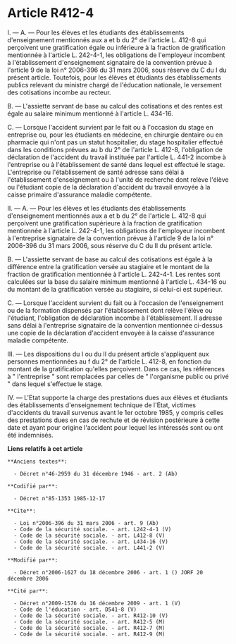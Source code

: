 # Article R412-4

I. ― A. ― Pour les élèves et les étudiants des établissements d'enseignement mentionnés aux a et b du 2° de l'article L.
412-8 qui perçoivent une gratification égale ou inférieure à la fraction de gratification mentionnée à l'article L. 242-4-1,
les obligations de l'employeur incombent à l'établissement d'enseignement signataire de la convention prévue à l'article 9 de
la loi n° 2006-396 du 31 mars 2006, sous réserve du C du I du présent article. Toutefois, pour les élèves et étudiants des
établissements publics relevant du ministre chargé de l'éducation nationale, le versement des cotisations incombe au
recteur. 

B. ― L'assiette servant de base au calcul des cotisations et des rentes est égale au salaire minimum mentionné à l'article L.
434-16. 

C. ― Lorsque l'accident survient par le fait ou à l'occasion du stage en entreprise ou, pour les étudiants en médecine, en
chirurgie dentaire ou en pharmacie qui n'ont pas un statut hospitalier, du stage hospitalier effectué dans les conditions
prévues au b du 2° de l'article L. 412-8, l'obligation de déclaration de l'accident du travail instituée par l'article L.
441-2 incombe à l'entreprise ou à l'établissement de santé dans lequel est effectué le stage. L'entreprise ou l'établissement
de santé adresse sans délai à l'établissement d'enseignement ou à l'unité de recherche dont relève l'élève ou l'étudiant
copie de la déclaration d'accident du travail envoyée à la caisse primaire d'assurance maladie compétente. 

II. ― A. ― Pour les élèves et les étudiants des établissements d'enseignement mentionnés aux a et b du 2° de l'article L.
412-8 qui perçoivent une gratification supérieure à la fraction de gratification mentionnée à l'article L. 242-4-1, les
obligations de l'employeur incombent à l'entreprise signataire de la convention prévue à l'article 9 de la loi n° 2006-396 du
31 mars 2006, sous réserve du C du II du présent article. 

B. ― L'assiette servant de base au calcul des cotisations est égale à la différence entre la gratification versée au
stagiaire et le montant de la fraction de gratification mentionnée à l'article L. 242-4-1. Les rentes sont calculées sur la
base du salaire minimum mentionné à l'article L. 434-16 ou du montant de la gratification versée au stagiaire, si celui-ci
est supérieur. 

C. ― Lorsque l'accident survient du fait ou à l'occasion de l'enseignement ou de la formation dispensés par l'établissement
dont relève l'élève ou l'étudiant, l'obligation de déclaration incombe à l'établissement. Il adresse sans délai à
l'entreprise signataire de la convention mentionnée ci-dessus une copie de la déclaration d'accident envoyée à la caisse
d'assurance maladie compétente. 

III. ― Les dispositions du I ou du II du présent article s'appliquent aux personnes mentionnées au f du 2° de l'article L.
412-8, en fonction du montant de la gratification qu'elles perçoivent. Dans ce cas, les références à " l'entreprise " sont
remplacées par celles de " l'organisme public ou privé " dans lequel s'effectue le stage. 

IV. ― L'Etat supporte la charge des prestations dues aux élèves et étudiants des établissements d'enseignement technique de
l'Etat, victimes d'accidents du travail survenus avant le 1er octobre 1985, y compris celles des prestations dues en cas de
rechute et de révision postérieure à cette date et ayant pour origine l'accident pour lequel les intéressés sont ou ont été
indemnisés.

**Liens relatifs à cet article**

	**Anciens textes**:

	  - Décret n°46-2959 du 31 décembre 1946 - art. 2 (Ab)

	**Codifié par**:

	  - Décret n°85-1353 1985-12-17

	**Cite**:

	  - Loi n°2006-396 du 31 mars 2006 - art. 9 (Ab)
	  - Code de la sécurité sociale. - art. L242-4-1 (V)
	  - Code de la sécurité sociale. - art. L412-8 (V)
	  - Code de la sécurité sociale. - art. L434-16 (V)
	  - Code de la sécurité sociale. - art. L441-2 (V)

	**Modifié par**:

	  - Décret n°2006-1627 du 18 décembre 2006 - art. 1 () JORF 20 décembre 2006

	**Cité par**:

	  - Décret n°2009-1576 du 16 décembre 2009 - art. 1 (V)
	  - Code de l'éducation - art. D541-8 (V)
	  - Code de la sécurité sociale. - art. R412-10 (V)
	  - Code de la sécurité sociale. - art. R412-5 (M)
	  - Code de la sécurité sociale. - art. R412-7 (M)
	  - Code de la sécurité sociale. - art. R412-9 (M)
